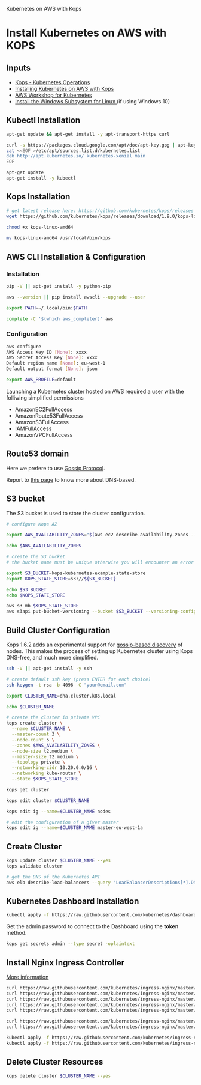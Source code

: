 Kubernetes on AWS with Kops
# Install Kubernetes on AWS with KOPS

## Inputs

- [Kops - Kubernetes Operations](https://github.com/kubernetes/kops)
- [Installing Kubernetes on AWS with Kops](https://kubernetes.io/docs/getting-started-guides/kops/)
- [AWS Workshop for Kubernetes](https://github.com/aws-samples/aws-workshop-for-kubernetes)
- [Install the Windows Subsystem for Linux
](https://docs.microsoft.com/en-us/windows/wsl/install-win10) (if using Windows 10)

## Kubectl Installation

```sh
apt-get update && apt-get install -y apt-transport-https curl

curl -s https://packages.cloud.google.com/apt/doc/apt-key.gpg | apt-key add -
cat <<EOF >/etc/apt/sources.list.d/kubernetes.list
deb http://apt.kubernetes.io/ kubernetes-xenial main
EOF

apt-get update
apt-get install -y kubectl
```

## Kops Installation

```sh
# get latest release here: https://github.com/kubernetes/kops/releases
wget https://github.com/kubernetes/kops/releases/download/1.9.0/kops-linux-amd64

chmod +x kops-linux-amd64

mv kops-linux-amd64 /usr/local/bin/kops
```

## AWS CLI Installation & Configuration

### Installation

```sh
pip -V || apt-get install -y python-pip

aws --version || pip install awscli --upgrade --user

export PATH=~/.local/bin:$PATH

complete -C '$(which aws_completer)' aws
```

### Configuration

```sh
aws configure
AWS Access Key ID [None]: xxxx
AWS Secret Access Key [None]: xxxx
Default region name [None]: eu-west-1
Default output format [None]: json

export AWS_PROFILE=default
```

Launching a Kubernetes cluster hosted on AWS required a user with the folliwing simplified permissions
- AmazonEC2FullAccess
- AmazonRoute53FullAccess
- AmazonS3FullAccess
- IAMFullAccess
- AmazonVPCFullAccess

## Route53 domain

Here we prefere to use [Gossip Protocol](https://en.wikipedia.org/wiki/Gossip_protocol).

Report to [this page](https://github.com/aws-samples/aws-workshop-for-kubernetes/tree/master/01-path-basics/102-your-first-cluster) to know more about DNS-based.

## S3 bucket

The S3 bucket is used to store the cluster configuration.

```sh
# configure Kops AZ

export AWS_AVAILABILITY_ZONES="$(aws ec2 describe-availability-zones --query 'AvailabilityZones[].ZoneName' --output text | awk -v OFS="," '$1=$1')"

echo $AWS_AVAILABILITY_ZONES

# create the S3 bucket
# the bucket name must be unique otherwise you will encounter an error on deployment.

export S3_BUCKET=kops-kubernetes-example-state-store
export KOPS_STATE_STORE=s3://${S3_BUCKET}

echo $S3_BUCKET
echo $KOPS_STATE_STORE

aws s3 mb $KOPS_STATE_STORE
aws s3api put-bucket-versioning --bucket $S3_BUCKET --versioning-configuration Status=Enabled
```

## Build Cluster Configuration

Kops 1.6.2 adds an experimental support for [gossip-based discovery](https://github.com/aws-samples/aws-workshop-for-kubernetes/tree/master/01-path-basics/102-your-first-cluster) of nodes. This makes the process of setting up Kubernetes cluster using Kops DNS-free, and much more simplified.

```sh
ssh -V || apt-get install -y ssh

# create default ssh key (press ENTER for each choice)
ssh-keygen -t rsa -b 4096 -C "your@email.com"

export CLUSTER_NAME=dha.cluster.k8s.local

echo $CLUSTER_NAME

# create the cluster in private VPC
kops create cluster \
  --name $CLUSTER_NAME \
  --master-count 3 \
  --node-count 5 \
  --zones $AWS_AVAILABILITY_ZONES \
  --node-size t2.medium \
  --master-size t2.medium \
  --topology private \
  --networking-cidr 10.20.0.0/16 \
  --networking kube-router \
  --state $KOPS_STATE_STORE

kops get cluster

kops edit cluster $CLUSTER_NAME

kops edit ig --name=$CLUSTER_NAME nodes

# edit the configuration of a giver master
kops edit ig --name=$CLUSTER_NAME master-eu-west-1a
```

## Create Cluster

```sh
kops update cluster $CLUSTER_NAME --yes
kops validate cluster

# get the DNS of the Kubernetes API
aws elb describe-load-balancers --query 'LoadBalancerDescriptions[*].DNSName'
```

## Kubernetes Dashboard Installation

```sh
kubectl apply -f https://raw.githubusercontent.com/kubernetes/dashboard/master/src/deploy/recommended/kubernetes-dashboard.yaml
```

Get the admin password to connect to the Dashboard using the **token** method.


```sh
kops get secrets admin --type secret -oplaintext
```

## Install Nginx Ingress Controller

[More information](https://github.com/aws-samples/aws-workshop-for-kubernetes/tree/master/04-path-security-and-networking/405-ingress-controllers)

```sh
curl https://raw.githubusercontent.com/kubernetes/ingress-nginx/master/deploy/namespace.yaml | kubectl apply -f -
curl https://raw.githubusercontent.com/kubernetes/ingress-nginx/master/deploy/default-backend.yaml | kubectl apply -f -
curl https://raw.githubusercontent.com/kubernetes/ingress-nginx/master/deploy/configmap.yaml | kubectl apply -f -
curl https://raw.githubusercontent.com/kubernetes/ingress-nginx/master/deploy/tcp-services-configmap.yaml | kubectl apply -f -
curl https://raw.githubusercontent.com/kubernetes/ingress-nginx/master/deploy/udp-services-configmap.yaml | kubectl apply -f -

curl https://raw.githubusercontent.com/kubernetes/ingress-nginx/master/deploy/rbac.yaml | kubectl apply -f -
curl https://raw.githubusercontent.com/kubernetes/ingress-nginx/master/deploy/with-rbac.yaml | kubectl apply -f -

kubectl apply -f https://raw.githubusercontent.com/kubernetes/ingress-nginx/master/deploy/provider/aws/service-l4.yaml
kubectl apply -f https://raw.githubusercontent.com/kubernetes/ingress-nginx/master/deploy/provider/aws/patch-configmap-l4.yaml
```

## Delete Cluster Resources

```sh
kops delete cluster $CLUSTER_NAME --yes
```